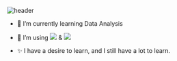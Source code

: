 ![header](https://capsule-render.vercel.app/api?type=slice&color=auto&height=300&section=header&text=YJStory&fontSize=90)


- 🌱 I’m currently learning Data Analysis

- 🤔 I’m using <img src="https://img.shields.io/badge/Python-3766AB?style=flat-square&logo=Python&logoColor=white"/></a> & <img src="https://img.shields.io/badge/RStudio-75AADB?style=flat-square&logo=RStudio&logoColor=white"/></a>

- ✨ I have a desire to learn, and I still have a lot to learn.




<!--
**hanyoujeong/hanyoujeong** is a ✨ _special_ ✨ repository because its `README.md` (this file) appears on your GitHub profile.

Here are some ideas to get you started:

- 🔭 I’m currently working on ...
- 🌱 I’m currently learning ...
- 👯 I’m looking to collaborate on ...
- 🤔 I’m looking for help with ...
- 💬 Ask me about ...
- 📫 How to reach me: ...
- 😄 Pronouns: ...
- ⚡ Fun fact: ...
--> 
